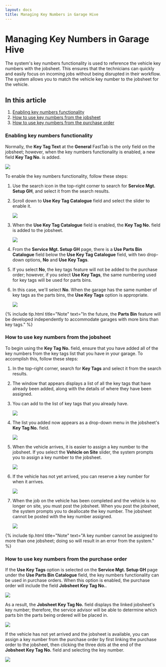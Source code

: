 ```yaml
---
layout: docs
title: Managing Key Numbers in Garage Hive
---
```


# Managing Key Numbers in Garage Hive

The system's key numbers functionality is used to reference the vehicle key numbers with the jobsheet. This ensures that the technicians can quickly and easily focus on incoming jobs without being disrupted in their workflow. The system allows you to match the vehicle key number to the jobsheet for the vehicle.

## In this article

1. [Enabling key numbers functionality](#enabling-key-numbers-functionality)
2. [How to use key numbers from the jobsheet](#how-to-use-key-numbers-from-the-jobsheet)
3. [How to use key numbers from the purchase order](how-to-use-key-numbers-from-the-purchase-order)

### Enabling key numbers functionality
Normally, the **Key Tag Text** at the **General** FastTab is the only field on the jobsheet; however, when the key numbers functionality is enabled, a new field **Key Tag No.** is added.

![](media/garagehive-managing-key-numbers1.png)

To enable the key numbers functionality, follow these steps:
1. Use the search icon in the top-right corner to search for **Service Mgt. Setup GH**, and select it from the search results.
2. Scroll down to **Use Key Tag Catalogue** field and select the slider to enable it.

   ![](media/garagehive-managing-key-numbers2.gif)

3. When the **Use Key Tag Catalogue** field is enabled, the **Key Tag No.** field is added to the jobsheet.

   ![](media/garagehive-managing-key-numbers3.png)

4. From the **Service Mgt. Setup GH** page, there is a **Use Parts Bin Catalogue** field below the **Use Key Tag Catalogue** field, with two drop-down options, **No** and **Use Key Tags**.
5. If you select **No**, the key tags feature will not be added to the purchase order; however, if you select **Use Key Tags**, the same numbering used for key tags will be used for parts bins.
6. In this case, we'll select **No**. When the garage has the same number of key tags as the parts bins, the **Use Key Tags** option is appropriate.

   ![](media/garagehive-managing-key-numbers4.gif)

{% include tip.html title="Note" text="In the future, the **Parts Bin** feature will be developed independently to accommodate garages with more bins than key tags." %}

### How to use key numbers from the jobsheet
To begin using the **Key Tag No.** field, ensure that you have added all of the key numbers from the key tags list that you have in your garage. To accomplish this, follow these steps:
1. In the top-right corner, search for **Key Tags** and select it from the search results.
2. The window that appears displays a list of all the key tags that have already been added, along with the details of where they have been assigned.
3. You can add to the list of key tags that you already have.

   ![](media/garagehive-managing-key-numbers5.gif)

3. The list you added now appears as a drop-down menu in the jobsheet's **Key Tag No.** field.

   ![](media/garagehive-managing-key-numbers6.gif)   

4. When the vehicle arrives, it is easier to assign a key number to the jobsheet. If you select the **Vehicle on Site** slider, the system prompts you to assign a key number to the jobsheet.

   ![](media/garagehive-managing-key-numbers7.gif)

5. If the vehicle has not yet arrived, you can reserve a key number for when it arrives.

   ![](media/garagehive-managing-key-numbers8.gif)

6. When the job on the vehicle has been completed and the vehicle is no longer on site, you must post the jobsheet. When you post the jobsheet, the system prompts you to deallocate the key number. The jobsheet cannot be posted with the key number assigned.

   ![](media/garagehive-managing-key-numbers9.gif)

{% include tip.html title="Note" text="A key number cannot be assigned to more than one jobsheet; doing so will result in an error from the system." %}

### How to use key numbers from the purchase order
If the **Use Key Tags** option is selected on the **Service Mgt. Setup GH** page under the **Use Parts Bin Catalogue** field, the key numbers functionality can be used in purchase orders. When this option is enabled, the purchase order will include the field **Jobsheet Key Tag No.**.

![](media/garagehive-managing-key-numbers10.gif)

As a result, the **Jobsheet Key Tag No.** field displays the linked jobsheet's key number; therefore, the service advisor will be able to determine which parts bin the parts being ordered will be placed in.

![](media/garagehive-managing-key-numbers11.png)

If the vehicle has not yet arrived and the jobsheet is available, you can assign a key number from the purchase order by first linking the purchase order to the jobsheet, then clicking the three dots at the end of the **Jobsheet Key Tag No.** field and selecting the key number.

![](media/garagehive-managing-key-numbers12.gif)
